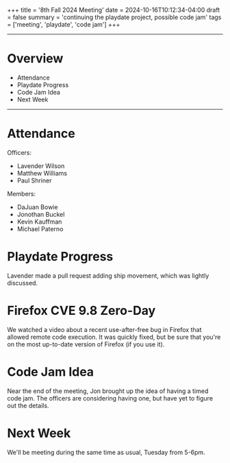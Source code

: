 +++
title = '8th Fall 2024 Meeting'
date = 2024-10-16T10:12:34-04:00
draft = false
summary = 'continuing the playdate project, possible code jam'
tags = ['meeting', 'playdate', 'code jam']
+++

***
# Overview
- Attendance
- Playdate Progress
- Code Jam Idea
- Next Week
***
# Attendance
Officers:

- Lavender Wilson
- Matthew Williams
- Paul Shriner

Members: 

- DaJuan Bowie
- Jonothan Buckel
- Kevin Kauffman
- Michael Paterno
# Playdate Progress
Lavender made a pull request adding ship movement, which was lightly discussed. 
# Firefox CVE 9.8 Zero-Day
We watched a video about a recent use-after-free bug in Firefox that allowed remote code execution. It was quickly fixed, but be sure that you're on the most up-to-date version of Firefox (if you use it). 
# Code Jam Idea
Near the end of the meeting, Jon brought up the idea of having a timed code jam. The officers are considering having one, but have yet to figure out the details. 
# Next Week
We'll be meeting during the same time as usual, Tuesday from 5-6pm.
